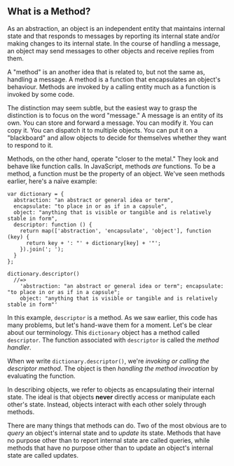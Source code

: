 ## What is a Method?

As an abstraction, an object is an independent entity that maintains internal state and that responds to messages by reporting its internal state and/or making changes to its internal state. In the course of handling a message, an object may send messages to other objects and receive replies from them.

A "method" is an another idea that is related to, but not the same as, handling a message. A method is a function that encapsulates an object's behaviour. Methods are invoked by a calling entity much as a function is invoked by some code.

The distinction may seem subtle, but the easiest way to grasp the distinction is to focus on the word "message." A message is an entity of its own. You can store and forward a message. You can modify it. You can copy it. You can dispatch it to multiple objects. You can put it on a "blackboard" and allow objects to decide for themselves whether they want to respond to it.

Methods, on the other hand, operate "closer to the metal." They look and behave like function calls. In JavaScript, methods *are* functions. To be a method, a function must be the property of an object. We've seen methods earlier, here's a naïve example:

    var dictionary = {
      abstraction: "an abstract or general idea or term",
      encapsulate: "to place in or as if in a capsule",
      object: "anything that is visible or tangible and is relatively stable in form",
      descriptor: function () {
        return map(['abstraction', 'encapsulate', 'object'], function (key) {
          return key + ': "' + dictionary[key] + '"';
        }).join('; ');
      }
    };

    dictionary.descriptor()
      //=>
        'abstraction: "an abstract or general idea or term"; encapsulate: "to place in or as if in a capsule";
        object: "anything that is visible or tangible and is relatively stable in form"'

In this example, `descriptor` is a method. As we saw earlier, this code has many problems, but let's hand-wave them for a moment. Let's be clear about our terminology. This `dictionary` object has a method called `descriptor`. The function associated with `descriptor` is called the *method handler*.

When we write `dictionary.descriptor()`, we're *invoking or calling the descriptor method*. The object is then *handling the method invocation* by evaluating the function.

In describing objects, we refer to objects as encapsulating their internal state. The ideal is that objects **never** directly access or manipulate each other's state. Instead, objects interact with each other solely through methods.

There are many things that methods can do. Two of the most obvious are to *query* an object's internal state and to *update* its state. Methods that have no purpose other than to report internal state are called queries, while methods that have no purpose other than to update an object's internal state are called updates.

